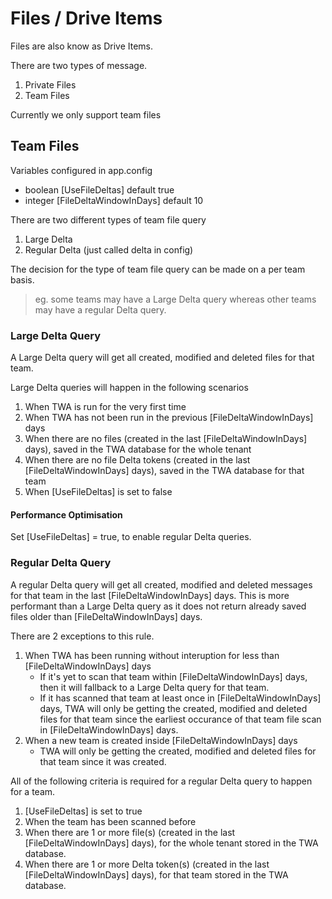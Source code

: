 # Files / Drive Items

Files are also know as Drive Items.

There are two types of message.
1. Private Files
2. Team Files

Currently we only support team files

## Team Files

Variables configured in app.config
- boolean [UseFileDeltas] default true
- integer [FileDeltaWindowInDays] default 10

There are two different types of team file query
1. Large Delta
2. Regular Delta (just called delta in config)

The decision for the type of team file query can be made on a per team basis. 
>eg. some teams may have a Large Delta query whereas other teams may have a regular Delta query.

### Large Delta Query

A Large Delta query will get all created, modified and deleted files for that team.

Large Delta queries will happen in the following scenarios
1. When TWA is run for the very first time
2. When TWA has not been run in the previous [FileDeltaWindowInDays] days
3. When there are no files (created in the last [FileDeltaWindowInDays] days), saved in the TWA database for the whole tenant 
4. When there are no file Delta tokens (created in the last [FileDeltaWindowInDays] days), saved in the TWA database for that team 
5. When [UseFileDeltas] is set to false

#### Performance Optimisation
Set [UseFileDeltas] = true, to enable regular Delta queries.

### Regular Delta Query

A regular Delta query will get all created, modified and deleted messages for that team in the last [FileDeltaWindowInDays] days. This is more performant than a Large Delta query as it does not return already saved files older than [FileDeltaWindowInDays] days. 

There are 2 exceptions to this rule.
1. When TWA has been running without interuption for less than [FileDeltaWindowInDays] days
   - If it's yet to scan that team within [FileDeltaWindowInDays] days, then it will fallback to a Large Delta query for that team.
   - If it has scanned that team at least once in [FileDeltaWindowInDays] days, TWA will only be getting the created, modified and deleted files for that team since the earliest occurance of that team file scan in [FileDeltaWindowInDays] days.
2. When a new team is created inside [FileDeltaWindowInDays] days
   - TWA will only be getting the created, modified and deleted files for that team since it was created.
 

All of the following criteria is required for a regular Delta query to happen for a team.

1. [UseFileDeltas] is set to true
2. When the team has been scanned before
3. When there are 1 or more file(s) (created in the last [FileDeltaWindowInDays] days), for the whole tenant stored in the TWA database.
4. When there are 1 or more Delta token(s) (created in the last [FileDeltaWindowInDays] days), for that team stored in the TWA database.
